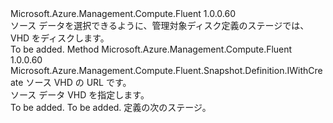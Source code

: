 <Type Name="IWithDataSnapshotFromVhd" FullName="Microsoft.Azure.Management.Compute.Fluent.Snapshot.Definition.IWithDataSnapshotFromVhd">
  <TypeSignature Language="C#" Value="public interface IWithDataSnapshotFromVhd" />
  <TypeSignature Language="ILAsm" Value=".class public interface auto ansi abstract IWithDataSnapshotFromVhd" />
  <TypeSignature Language="DocId" Value="T:Microsoft.Azure.Management.Compute.Fluent.Snapshot.Definition.IWithDataSnapshotFromVhd" />
  <TypeSignature Language="VB.NET" Value="Public Interface IWithDataSnapshotFromVhd" />
  <TypeSignature Language="F#" Value="type IWithDataSnapshotFromVhd = interface" />
  <AssemblyInfo>
    <AssemblyName>Microsoft.Azure.Management.Compute.Fluent</AssemblyName>
    <AssemblyVersion>1.0.0.60</AssemblyVersion>
  </AssemblyInfo>
  <Interfaces />
  <Docs>
    <summary>
            ソース データを選択できるように、管理対象ディスク定義のステージでは、VHD をディスクします。
            </summary>
    <remarks>To be added.</remarks>
  </Docs>
  <Members>
    <Member MemberName="WithDataFromVhd">
      <MemberSignature Language="C#" Value="public Microsoft.Azure.Management.Compute.Fluent.Snapshot.Definition.IWithCreate WithDataFromVhd (string vhdUrl);" />
      <MemberSignature Language="ILAsm" Value=".method public hidebysig newslot virtual instance class Microsoft.Azure.Management.Compute.Fluent.Snapshot.Definition.IWithCreate WithDataFromVhd(string vhdUrl) cil managed" />
      <MemberSignature Language="DocId" Value="M:Microsoft.Azure.Management.Compute.Fluent.Snapshot.Definition.IWithDataSnapshotFromVhd.WithDataFromVhd(System.String)" />
      <MemberSignature Language="VB.NET" Value="Public Function WithDataFromVhd (vhdUrl As String) As IWithCreate" />
      <MemberSignature Language="F#" Value="abstract member WithDataFromVhd : string -&gt; Microsoft.Azure.Management.Compute.Fluent.Snapshot.Definition.IWithCreate" Usage="iWithDataSnapshotFromVhd.WithDataFromVhd vhdUrl" />
      <MemberType>Method</MemberType>
      <AssemblyInfo>
        <AssemblyName>Microsoft.Azure.Management.Compute.Fluent</AssemblyName>
        <AssemblyVersion>1.0.0.60</AssemblyVersion>
      </AssemblyInfo>
      <ReturnValue>
        <ReturnType>Microsoft.Azure.Management.Compute.Fluent.Snapshot.Definition.IWithCreate</ReturnType>
      </ReturnValue>
      <Parameters>
        <Parameter Name="vhdUrl" Type="System.String" />
      </Parameters>
      <Docs>
        <param name="vhdUrl">ソース VHD の URL です。</param>
        <summary>
            ソース データ VHD を指定します。
            </summary>
        <returns>To be added.</returns>
        <remarks>To be added.</remarks>
        <return>定義の次のステージ。</return>
      </Docs>
    </Member>
  </Members>
</Type>
